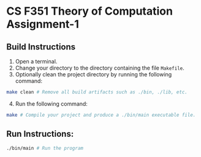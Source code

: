 # CS F351 Theory of Computation Assignment-1

## Build Instructions
1. Open a terminal.
2. Change your directory to the directory containing the file `Makefile`.
3. Optionally clean the project directory by running the following command:

```sh
make clean # Remove all build artifacts such as ./bin, ./lib, etc.
```

4. Run the following command:

```sh
make # Compile your project and produce a ./bin/main executable file. 
```


## Run Instructions:

```sh
./bin/main # Run the program
```
